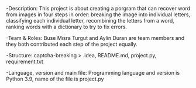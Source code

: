 -Description: 
    This project is about creating a porgram that can recover word from images in four steps in order: 
  breaking the image into individual letters, classifying each individual letter, recombining the letters from a word, ranking words with a dictionary to try to fix errors.

-Team & Roles: Buse Mısra Turgut and Aylin Duran are team members and they both contributed each step of the project equally.

-Structure: captcha-breaking > .idea, README.md, project.py, requirement.txt
            
-Language, version and main file: Programming language and version is Python 3.9, name of the file is project.py
    
    
